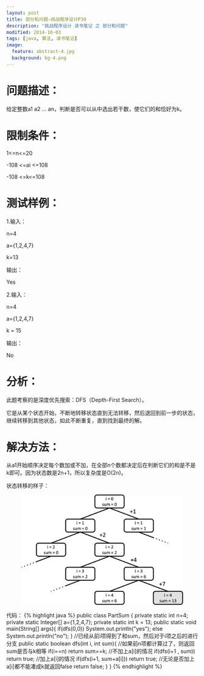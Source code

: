 ```yaml
---
layout: post
title: 部分和问题—挑战程序设计P30
description: "挑战程序设计 读书笔记 之 部分和问题"
modified: 2014-10-03
tags: [java, 算法, 读书笔记]
image:
  feature: abstract-4.jpg
  background: bg-4.png
---
```


# 问题描述：

给定整数a1 a2 ... an，判断是否可以从中选出若干数，使它们的和恰好为k。

<!--more-->

# 限制条件：

1<=n<=20

-108 <=ai <=108

-108 <=k<=108

# 测试样例：
1.输入：

n=4

a={1,2,4,7}

k=13

输出：

Yes

2.输入：

n=4

a={1,2,4,7}

k = 15

输出：

No

# 分析：

此题考察的是深度优先搜索：DFS（Depth-First Search）。

它是从某个状态开始，不断地转移状态直到无法转移，然后退回到前一步的状态，继续转移到其他状态，如此不断重复，直到找到最终的解。

# 解决方法：

从a1开始顺序决定每个数加或不加，在全部n个数都决定后在判断它们的和是不是k即可。因为状态数是2n+1，所以复杂度是O(2n)。

状态转移的样子：
<figure>
	<a href="/images/post/2014-10-03-1.png"><img src="/images/post/2014-10-03-1.png" alt=""></a>
</figure>

代码：
{% highlight java %}
public class PartSum {
    private static int n=4;
    private static Integer[] a={1,2,4,7};
    private static int k = 13;
    public static void main(String[] args){
        if(dfs(0,0)) System.out.println("yes");
        else System.out.println("no");
    }
    //已经从前i项得到了和sum，然后对于i项之后的进行分支
    public static boolean dfs(int i, int sum){
        //如果前n项都计算过了，则返回sum是否与k相等
        if(i==n) return sum==k;
        //不加上a[i]的情况
        if(dfs(i+1 , sum)) return true;
        //加上a[i]的情况
        if(dfs(i+1, sum+a[i])) return true;
        //无论是否加上a[i]都不能凑成k就返回false
        return false;
    }
}
{% endhighlight %}